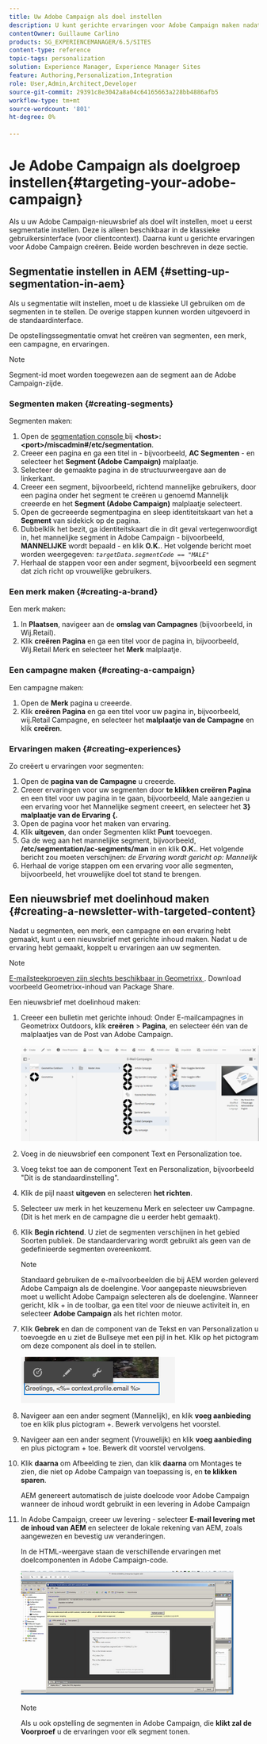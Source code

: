 ```yaml
---
title: Uw Adobe Campaign als doel instellen
description: U kunt gerichte ervaringen voor Adobe Campaign maken nadat u segmentatie hebt ingesteld.
contentOwner: Guillaume Carlino
products: SG_EXPERIENCEMANAGER/6.5/SITES
content-type: reference
topic-tags: personalization
solution: Experience Manager, Experience Manager Sites
feature: Authoring,Personalization,Integration
role: User,Admin,Architect,Developer
source-git-commit: 29391c8e3042a8a04c64165663a228bb4886afb5
workflow-type: tm+mt
source-wordcount: '801'
ht-degree: 0%

---
```


# Je Adobe Campaign als doelgroep instellen{#targeting-your-adobe-campaign}

Als u uw Adobe Campaign-nieuwsbrief als doel wilt instellen, moet u eerst segmentatie instellen. Deze is alleen beschikbaar in de klassieke gebruikersinterface (voor clientcontext). Daarna kunt u gerichte ervaringen voor Adobe Campaign creëren. Beide worden beschreven in deze sectie.

## Segmentatie instellen in AEM {#setting-up-segmentation-in-aem}

Als u segmentatie wilt instellen, moet u de klassieke UI gebruiken om de segmenten in te stellen. De overige stappen kunnen worden uitgevoerd in de standaardinterface.

De opstellingssegmentatie omvat het creëren van segmenten, een merk, een campagne, en ervaringen.

>[!NOTE]
>
>Segment-id moet worden toegewezen aan de segment aan de Adobe Campaign-zijde.

### Segmenten maken {#creating-segments}

Segmenten maken:

1. Open de [ segmentation console ](http://localhost:4502/miscadmin#/etc/segmentation) bij **&lt;host>:&lt;port>/miscadmin#/etc/segmentation**.
1. Creeer een pagina en ga een titel in - bijvoorbeeld, **AC Segmenten** - en selecteer het **Segment (Adobe Campaign)** malplaatje.
1. Selecteer de gemaakte pagina in de structuurweergave aan de linkerkant.
1. Creeer een segment, bijvoorbeeld, richtend mannelijke gebruikers, door een pagina onder het segment te creëren u genoemd Mannelijk creeerde en het **Segment (Adobe Campaign)** malplaatje selecteert.
1. Open de gecreeerde segmentpagina en sleep identiteitskaart van het a **Segment** van sidekick op de pagina.
1. Dubbelklik het bezit, ga identiteitskaart die in dit geval vertegenwoordigt in, het mannelijke segment in Adobe Campaign - bijvoorbeeld, **MANNELIJKE** wordt bepaald - en klik **O.K.**. Het volgende bericht moet worden weergegeven: *`targetData.segmentCode == "MALE"`*
1. Herhaal de stappen voor een ander segment, bijvoorbeeld een segment dat zich richt op vrouwelijke gebruikers.

### Een merk maken {#creating-a-brand}

Een merk maken:

1. In **Plaatsen**, navigeer aan de **omslag van Campagnes** (bijvoorbeeld, in Wij.Retail).
1. Klik **creëren Pagina** en ga een titel voor de pagina in, bijvoorbeeld, Wij.Retail Merk en selecteer het **Merk** malplaatje.

### Een campagne maken {#creating-a-campaign}

Een campagne maken:

1. Open de **Merk** pagina u creeerde.
1. Klik **creëren Pagina** en ga een titel voor uw pagina in, bijvoorbeeld, wij.Retail Campagne, en selecteer het **malplaatje van de Campagne** en klik **creëren**.

### Ervaringen maken {#creating-experiences}

Zo creëert u ervaringen voor segmenten:

1. Open de **pagina van de Campagne** u creeerde.
1. Creeer ervaringen voor uw segmenten door **te klikken creëren Pagina** en een titel voor uw pagina in te gaan, bijvoorbeeld, Male aangezien u een ervaring voor het Mannelijke segment creeert, en selecteer het **3} malplaatje van de Ervaring {.**
1. Open de pagina voor het maken van ervaring.
1. Klik **uitgeven**, dan onder Segmenten klikt **Punt** toevoegen.
1. Ga de weg aan het mannelijke segment, bijvoorbeeld, **/etc/segmentation/ac-segments/man** in en klik **O.K.**. Het volgende bericht zou moeten verschijnen: *de Ervaring wordt gericht op: Mannelijk*
1. Herhaal de vorige stappen om een ervaring voor alle segmenten, bijvoorbeeld, het vrouwelijke doel tot stand te brengen.

## Een nieuwsbrief met doelinhoud maken {#creating-a-newsletter-with-targeted-content}

Nadat u segmenten, een merk, een campagne en een ervaring hebt gemaakt, kunt u een nieuwsbrief met gerichte inhoud maken. Nadat u de ervaring hebt gemaakt, koppelt u ervaringen aan uw segmenten.

>[!NOTE]
>
>[ E-mailsteekproeven zijn slechts beschikbaar in Geometrixx ](/help/sites-developing/we-retail.md). Download voorbeeld Geometrixx-inhoud van Package Share.

Een nieuwsbrief met doelinhoud maken:

1. Creeer een bulletin met gerichte inhoud: Onder E-mailcampagnes in Geometrixx Outdoors, klik **creëren** > **Pagina**, en selecteer één van de malplaatjes van de Post van Adobe Campaign.

   ![ chlimage_1-188 ](assets/chlimage_1-188.png)

1. Voeg in de nieuwsbrief een component Text en Personalization toe.
1. Voeg tekst toe aan de component Text en Personalization, bijvoorbeeld &quot;Dit is de standaardinstelling&quot;.
1. Klik de pijl naast **uitgeven** en selecteren **het richten**.
1. Selecteer uw merk in het keuzemenu Merk en selecteer uw Campagne. (Dit is het merk en de campagne die u eerder hebt gemaakt).
1. Klik **Begin richtend**. U ziet de segmenten verschijnen in het gebied Soorten publiek. De standaardervaring wordt gebruikt als geen van de gedefinieerde segmenten overeenkomt.

   >[!NOTE]
   >
   >Standaard gebruiken de e-mailvoorbeelden die bij AEM worden geleverd Adobe Campaign als de doelengine. Voor aangepaste nieuwsbrieven moet u wellicht Adobe Campaign selecteren als de doelengine. Wanneer gericht, klik + in de toolbar, ga een titel voor de nieuwe activiteit in, en selecteer **Adobe Campaign** als het richten motor.

1. Klik **Gebrek** en dan de component van de Tekst en van Personalization u toevoegde en u ziet de Bullseye met een pijl in het. Klik op het pictogram om deze component als doel in te stellen.

   ![ chlimage_1-189 ](assets/chlimage_1-189.png)

1. Navigeer aan een ander segment (Mannelijk), en klik **voeg aanbieding** toe en klik plus pictogram +. Bewerk vervolgens het voorstel.
1. Navigeer aan een ander segment (Vrouwelijk) en klik **voeg aanbieding** en plus pictogram + toe. Bewerk dit voorstel vervolgens.
1. Klik **daarna** om Afbeelding te zien, dan klik **daarna** om Montages te zien, die niet op Adobe Campaign van toepassing is, en **te klikken sparen**.

   AEM genereert automatisch de juiste doelcode voor Adobe Campaign wanneer de inhoud wordt gebruikt in een levering in Adobe Campaign

1. In Adobe Campaign, creeer uw levering - selecteer **E-mail levering met de inhoud van AEM** en selecteer de lokale rekening van AEM, zoals aangewezen en bevestig uw veranderingen.

   In de HTML-weergave staan de verschillende ervaringen met doelcomponenten in Adobe Campaign-code.

   ![ chlimage_1-190 ](assets/chlimage_1-190.png)

   >[!NOTE]
   >
   >Als u ook opstelling de segmenten in Adobe Campaign, die **klikt zal de Voorproef** u de ervaringen voor elk segment tonen.
